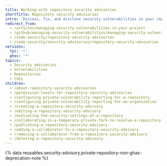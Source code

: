 ```yaml
---
title: Working with repository security advisories
shortTitle: Repository security advisories
intro: 'Discuss, fix, and disclose security vulnerabilities in your repositories using repository security advisories.'
redirect_from:
  - /articles/managing-security-vulnerabilities-in-your-project
  - /github/managing-security-vulnerabilities/managing-security-vulnerabilities-in-your-project
  - /code-security/repository-security-advisories
  - /code-security/security-advisories/repository-security-advisories
versions:
  fpt: '*'
  ghec: '*'
topics:
  - Security advisories
  - Vulnerabilities
  - Repositories
  - CVEs
children:
  - /about-repository-security-advisories
  - /permission-levels-for-repository-security-advisories
  - /configuring-private-vulnerability-reporting-for-a-repository
  - /configuring-private-vulnerability-reporting-for-an-organization
  - /creating-a-repository-security-advisory
  - /editing-a-repository-security-advisory
  - /evaluating-the-security-settings-of-a-repository
  - /collaborating-in-a-temporary-private-fork-to-resolve-a-repository-security-vulnerability
  - /publishing-a-repository-security-advisory
  - /adding-a-collaborator-to-a-repository-security-advisory
  - /removing-a-collaborator-from-a-repository-security-advisory
  - /deleting-a-repository-security-advisory
---
```


{% data reusables.security-advisory.private-repository-non-ghas-deprecation-note %}
